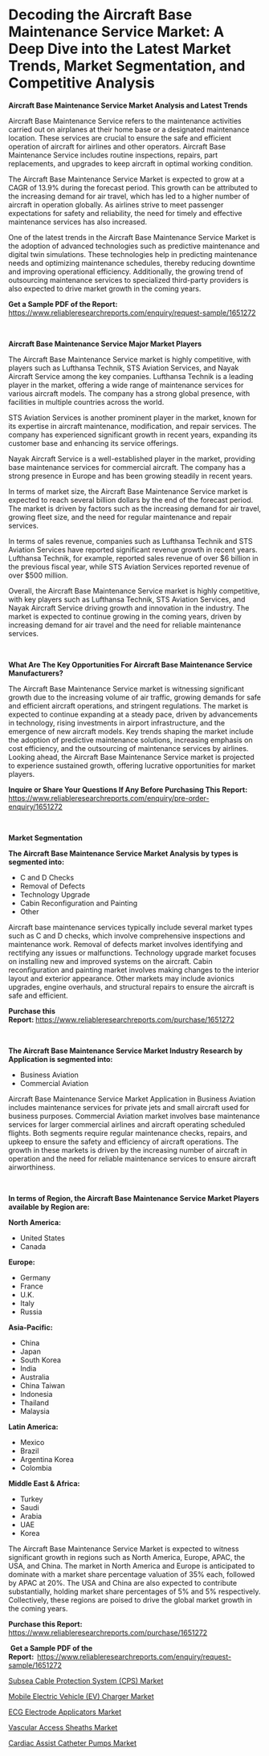 <p><h1>Decoding the Aircraft Base Maintenance Service Market: A Deep Dive into the Latest Market Trends, Market Segmentation, and Competitive Analysis</h1></p><p><strong>Aircraft Base Maintenance Service Market Analysis and Latest Trends</strong></p>
<p><p>Aircraft Base Maintenance Service refers to the maintenance activities carried out on airplanes at their home base or a designated maintenance location. These services are crucial to ensure the safe and efficient operation of aircraft for airlines and other operators. Aircraft Base Maintenance Service includes routine inspections, repairs, part replacements, and upgrades to keep aircraft in optimal working condition.</p><p>The Aircraft Base Maintenance Service Market is expected to grow at a CAGR of 13.9% during the forecast period. This growth can be attributed to the increasing demand for air travel, which has led to a higher number of aircraft in operation globally. As airlines strive to meet passenger expectations for safety and reliability, the need for timely and effective maintenance services has also increased.</p><p>One of the latest trends in the Aircraft Base Maintenance Service Market is the adoption of advanced technologies such as predictive maintenance and digital twin simulations. These technologies help in predicting maintenance needs and optimizing maintenance schedules, thereby reducing downtime and improving operational efficiency. Additionally, the growing trend of outsourcing maintenance services to specialized third-party providers is also expected to drive market growth in the coming years.</p></p>
<p><strong>Get a Sample PDF of the Report:&nbsp;</strong> <a href="https://www.reliableresearchreports.com/enquiry/request-sample/1651272">https://www.reliableresearchreports.com/enquiry/request-sample/1651272</a></p>
<p>&nbsp;</p>
<p><strong>Aircraft Base Maintenance Service Major Market Players</strong></p>
<p><p>The Aircraft Base Maintenance Service market is highly competitive, with players such as Lufthansa Technik, STS Aviation Services, and Nayak Aircraft Service among the key companies. Lufthansa Technik is a leading player in the market, offering a wide range of maintenance services for various aircraft models. The company has a strong global presence, with facilities in multiple countries across the world.</p><p>STS Aviation Services is another prominent player in the market, known for its expertise in aircraft maintenance, modification, and repair services. The company has experienced significant growth in recent years, expanding its customer base and enhancing its service offerings.</p><p>Nayak Aircraft Service is a well-established player in the market, providing base maintenance services for commercial aircraft. The company has a strong presence in Europe and has been growing steadily in recent years.</p><p>In terms of market size, the Aircraft Base Maintenance Service market is expected to reach several billion dollars by the end of the forecast period. The market is driven by factors such as the increasing demand for air travel, growing fleet size, and the need for regular maintenance and repair services.</p><p>In terms of sales revenue, companies such as Lufthansa Technik and STS Aviation Services have reported significant revenue growth in recent years. Lufthansa Technik, for example, reported sales revenue of over $6 billion in the previous fiscal year, while STS Aviation Services reported revenue of over $500 million.</p><p>Overall, the Aircraft Base Maintenance Service market is highly competitive, with key players such as Lufthansa Technik, STS Aviation Services, and Nayak Aircraft Service driving growth and innovation in the industry. The market is expected to continue growing in the coming years, driven by increasing demand for air travel and the need for reliable maintenance services.</p></p>
<p>&nbsp;</p>
<p><strong>What Are The Key Opportunities For Aircraft Base Maintenance Service Manufacturers?</strong></p>
<p><p>The Aircraft Base Maintenance Service market is witnessing significant growth due to the increasing volume of air traffic, growing demands for safe and efficient aircraft operations, and stringent regulations. The market is expected to continue expanding at a steady pace, driven by advancements in technology, rising investments in airport infrastructure, and the emergence of new aircraft models. Key trends shaping the market include the adoption of predictive maintenance solutions, increasing emphasis on cost efficiency, and the outsourcing of maintenance services by airlines. Looking ahead, the Aircraft Base Maintenance Service market is projected to experience sustained growth, offering lucrative opportunities for market players.</p></p>
<p><strong>Inquire or Share Your Questions If Any Before Purchasing This Report:</strong> <a href="https://www.reliableresearchreports.com/enquiry/pre-order-enquiry/1651272">https://www.reliableresearchreports.com/enquiry/pre-order-enquiry/1651272</a></p>
<p>&nbsp;</p>
<p><strong>Market Segmentation</strong></p>
<p><strong>The Aircraft Base Maintenance Service Market Analysis by types is segmented into:</strong></p>
<p><ul><li>C and D Checks</li><li>Removal of Defects</li><li>Technology Upgrade</li><li>Cabin Reconfiguration and Painting</li><li>Other</li></ul></p>
<p><p>Aircraft base maintenance services typically include several market types such as C and D checks, which involve comprehensive inspections and maintenance work. Removal of defects market involves identifying and rectifying any issues or malfunctions. Technology upgrade market focuses on installing new and improved systems on the aircraft. Cabin reconfiguration and painting market involves making changes to the interior layout and exterior appearance. Other markets may include avionics upgrades, engine overhauls, and structural repairs to ensure the aircraft is safe and efficient.</p></p>
<p><strong>Purchase this Report:&nbsp;</strong><a href="https://www.reliableresearchreports.com/purchase/1651272">https://www.reliableresearchreports.com/purchase/1651272</a></p>
<p>&nbsp;</p>
<p><strong>The Aircraft Base Maintenance Service Market Industry Research by Application is segmented into:</strong></p>
<p><ul><li>Business Aviation</li><li>Commercial Aviation</li></ul></p>
<p><p>Aircraft Base Maintenance Service Market Application in Business Aviation includes maintenance services for private jets and small aircraft used for business purposes. Commercial Aviation market involves base maintenance services for larger commercial airlines and aircraft operating scheduled flights. Both segments require regular maintenance checks, repairs, and upkeep to ensure the safety and efficiency of aircraft operations. The growth in these markets is driven by the increasing number of aircraft in operation and the need for reliable maintenance services to ensure aircraft airworthiness.</p></p>
<p>&nbsp;</p>
<p><strong>In terms of Region, the Aircraft Base Maintenance Service Market Players available by Region are:</strong></p>
<p>
    <p> <strong> North America: </strong>
        <ul>
            <li>United States</li>
            <li>Canada</li>
        </ul>
        </p> 
    <p> <strong> Europe: </strong>
        <ul>
            <li>Germany</li>
            <li>France</li>
            <li>U.K.</li>
            <li>Italy</li>
            <li>Russia</li>
        </ul>
        </p> 
    <p> <strong> Asia-Pacific: </strong>
        <ul>
            <li>China</li>
            <li>Japan</li>
            <li>South Korea</li>
            <li>India</li>
            <li>Australia</li>
            <li>China Taiwan</li>
            <li>Indonesia</li>
            <li>Thailand</li>
            <li>Malaysia</li>
        </ul>
        </p> 
    <p> <strong> Latin America: </strong>
        <ul>
            <li>Mexico</li>
            <li>Brazil</li>
            <li>Argentina Korea</li>
            <li>Colombia</li>
        </ul>
        </p> 
    <p> <strong> Middle East & Africa: </strong>
        <ul>
            <li>Turkey</li>
            <li>Saudi</li>
            <li>Arabia</li>
            <li>UAE</li>
            <li>Korea</li>
        </ul>
    </p>
    </p>
<p><p>The Aircraft Base Maintenance Service Market is expected to witness significant growth in regions such as North America, Europe, APAC, the USA, and China. The market in North America and Europe is anticipated to dominate with a market share percentage valuation of 35% each, followed by APAC at 20%. The USA and China are also expected to contribute substantially, holding market share percentages of 5% and 5% respectively. Collectively, these regions are poised to drive the global market growth in the coming years.</p></p>
<p><strong>Purchase this Report: </strong><a href="https://www.reliableresearchreports.com/purchase/1651272">https://www.reliableresearchreports.com/purchase/1651272</a></p>
<p>&nbsp;<strong>Get a Sample PDF of the Report:&nbsp;&nbsp;</strong><a href="https://www.reliableresearchreports.com/enquiry/request-sample/1651272">https://www.reliableresearchreports.com/enquiry/request-sample/1651272</a></p>
<p><strong></strong></p>
<p><p><a href="https://github.com/mabutironaldo/Market-Research-Report-List-3/blob/main/subsea-cable-protection-system-cps-market.md">Subsea Cable Protection System (CPS) Market</a></p><p><a href="https://github.com/biheemgalvinlouises6hokrh3h/Market-Research-Report-List-1/blob/main/mobile-electric-vehicle-ev-charger-market.md">Mobile Electric Vehicle (EV) Charger Market</a></p><p><a href="https://medium.com/@kimberlymay76/analyzing-ecg-electrode-applicators-market-global-industry-perspective-and-forecast-2024-to-2031-f0f5189ae676">ECG Electrode Applicators Market</a></p><p><a href="https://medium.com/@kimberlymay76/vascular-access-sheaths-market-trends-forecast-and-competitive-analysis-to-2031-837717fd2480">Vascular Access Sheaths Market</a></p><p><a href="https://medium.com/@kimberlymay76/cardiac-assist-catheter-pumps-market-analysis-its-cagr-market-segmentation-and-global-industry-ed1d10b6ca53">Cardiac Assist Catheter Pumps Market</a></p></p>